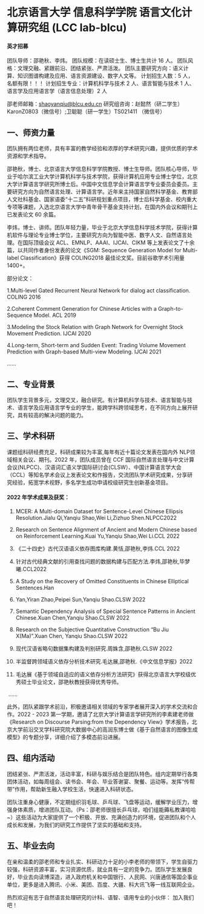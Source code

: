 # 北京语言大学 信息科学学院 语言文化计算研究组 (LCC lab-blcu)

#### 英才招募

团队导师：邵艳秋、李炜。
团队规模：在读硕士生、博士生共计 16 人。
团队风格：文理交融、紧跟前沿、团结紧张、严肃活泼。
团队主要研究方向：语义计算、知识图谱构建及应用、语言资源建设、数字人文等。
计划招生人数：5 人，名额有限！！！
计划招生专业：计算机科学与技术 2 人、语言智能与技术 1 人、语言学及应用语言学（语言信息处理）2 人

邵老师邮箱：shaoyanqiu@blcu.edu.cn
研究组咨询：赵懿然（研二学生）KaronZ0803（微信号）;卫聪聪（研一学生）TS021411 （微信号）

## 一、师资力量
团队拥有两位老师，具有丰富的教学经验和浓厚的学术研究兴趣，提供优质的学术资源和学术指导。

邵艳秋，博士、北京语言大学信息科学学院教授、博士生导师。团队核心导师，毕业于哈尔滨工业大学计算机科学与技术学院，获得计算机应用专业博士学位，北京大学计算语言学研究所博士后。中国中文信息学会计算语言学专业委员会委员。主要研究方向为自然语言处理、计算语言学。近年来主持国家自然科学基金、教育部人文社科基金、国家语委“十二五”科研规划重点项目，博士后科学基金、校内重大专项等课题，入选北京语言大学中青年骨干基金支持计划，在国内外会议和期刊上已发表论文 60 余篇。

李炜，博士、讲师。团队年轻力量，毕业于北京大学信息科学技术学院，获得计算机软件与理论专业博士学位，主要研究方向为智能中医、数字人文、自然语言处理。在国际顶级会议 ACL、EMNLP、AAAI、IJCAI、CIKM 等上发表论文了十余篇，以共同作者身份发表的论文《SGM: Sequence Generation Model for Multi-label Classification》获得 COLING2018 最佳论文奖。目前谷歌学术引用量 1400+。

部分论文：

1.Multi-level Gated Recurrent Neural Network for dialog act classification. COLING 2016

2.Coherent Comment Generation for Chinese Articles with a Graph-to-Sequence Model. ACL 2019

3.Modeling the Stock Relation with Graph Network for Overnight Stock Movement Prediction. IJCAI 2020

4.Long-term, Short-term and Sudden Event: Trading Volume Movement Prediction with Graph-based Multi-view Modeling. IJCAI 2021

......

## 二、专业背景
团队学生背景多元，文理交叉，融合研究。有计算机科学与技术、语言智能与技术、语言学及应用语言学专业的学生，能跨学科跨领域思考，在不同方向上展开研究，具有较高的解决问题的能力。

## 三、学术科研
课题组科研经费充足，科研成果较为丰富,每年有近十篇论文发表在国内外 NLP领域相关会议、期刊。2022 年，团队成员曾在 CCF 国际自然语言处理与中文计算会议(NLPCC)、汉语词汇语义学国际研讨会(CLSW）、中国计算语言学大会（CCL）等知名学术会议上发表论文和作报告，交流团队学术研究成果，分享研究经验，拓宽学术视野，多名学生成功申请校级研究生创新基金项目。

#### 2022 年学术成果及获奖：
1. MCER: A Multi-domain Dataset for Sentence-Level Chinese Ellipsis Resolution.Jialu Qi,Yanqiu
   Shao,Wei Li,Zizhuo Shen.NLPCC2022

2. Research on Sentence Alignment of Ancient and Modern Chinese based on Reinforcement
   Learning.Kuai Yu,Yanqiu Shao,Wei Li.CCL 2022

3. 《二十四史》古代汉语语义依存图库构建.黄恬,邵艳秋,李炜.CCL 2022

4. 针对古代经典文献的引用查找问题的数据构建与匹配方法.李炜,邵艳秋,毕梦曦.CCL2022

5. A Study on the Recovery of Omitted Constituents in Chinese Elliptical Sentences.Han

6. Yan,Yiran Zhao,Peipei Sun,Yanqiu Shao.CLSW 2022

7. Semantic Dependency Analysis of Special Sentence Patterns in Ancient Chinese.Xuan
   Chen,Yanqiu Shao.CLSW 2022

8. Research on the Subjective Quantitative Construction “Bu Jiu X(Ma)”.Xuan Chen, Yanqiu
   Shao.CLSW 2022

9. 现代汉语省略句数据集构建及判别研究.周姝含,邵艳秋.CLSW 2022

10. 半监督跨领域语义依存分析技术研究.毛达展,邵艳秋.《中文信息学报》2022

11. 毛达展《基于领域自适应的语义依存分析方法研究》获得北京语言大学校级优秀硕士毕业论文，邵艳秋教授获得优秀导师。 

​	......

此外，团队紧跟学术前沿，积极邀请相关领域的专家学者展开深入的学术交流和合作。2022 - 2023 第一学期，邀请了北京大学计算语言学研究所的李素建老师做《Research on Discourse Parsing:from the Dependency View》学术报告，北京大学前沿交叉学科研究院大数据中心的高润东博士做《基于自然语言的图像生成模型》的专题分享，详细介绍了多模态前沿进展。

## 四、组内活动
团结紧张、严肃活泼，活动丰富，科研与娱乐结合是团队特色。组内定期举行各类团体活动，如每周组会、读书会、年会、毕业答谢宴、聚餐、运动等。发挥“传帮带”作用，帮助新生融入学校生活，快速进入科研状态。

团队注重身心健康，不定期组织羽毛球、乒乓球、飞盘等运动，缓解学业压力，增强身体素质，增进团队互动。（Ps：邵老师很擅长乒乓球，咱们组能薅私教课哈哈~）这些活动为大家提供了一个积极、开放、充满创造力的环境，促进团队和个人成长和发展，为我们的研究工作提供了坚实的基础和支持。

## 五、毕业去向
在亲和温柔的邵老师和专业扎实、科研动力十足的小李老师的带领下，学生自驱力较强，科研资源丰富，实习资源优质，就业具有一定的竞争力。团队学生发展良好，毕业去向读博深造，进入政府机关和中国银行、人民网、兴唐通信等国企事业单位，更多是进入腾讯、小米、美团、百度、大疆、科大讯飞等一线互联网企业。

热烈欢迎有志于自然语言处理研究的计科、语智、语用专业的小伙伴：
加入我们吧！
